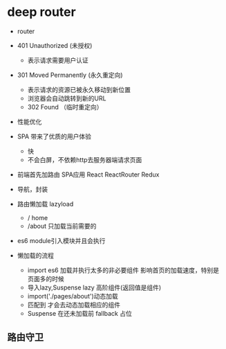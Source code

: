# deep router

- router
- 401  Unauthorized (未授权)
    - 表示请求需要用户认证
- 301 Moved Permanently (永久重定向)
    - 表示请求的资源已被永久移动到新位置
    - 浏览器会自动跳转到新的URL
    - 302 Found （临时重定向）
- 性能优化

- SPA 带来了优质的用户体验
  - 快
  - 不会白屏，不依赖http去服务器端请求页面
- 前端首先加路由  SPA应用
   React
   ReactRouter
   Redux
- 导航，封装
- 路由懒加载
    lazyload
    - / home
    - /about
    只加载当前需要的
- es6 module引入模块并且会执行
- 懒加载的流程
    - import es6 加载并执行太多的非必要组件
        影响首页的加载速度，特别是页面多的时候
    - 导入lazy,Suspense
        lazy 高阶组件(返回值是组件)
    - import('./pages/about')动态加载
    - <Route />匹配到 才会去动态加载相应的组件
    - Suspense 在还未加载前 fallback 占位

## 路由守卫